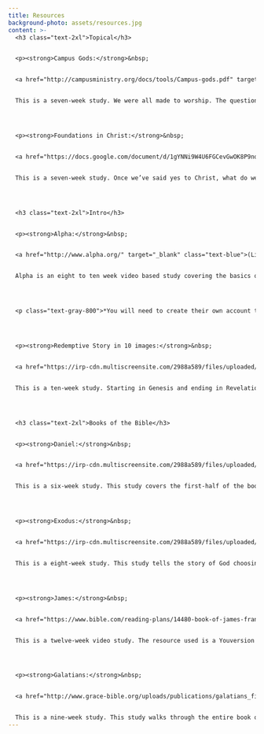 ```yaml
---
title: Resources
background-photo: assets/resources.jpg
content: >-
  <h3 class="text-2xl">Topical</h3>


  <p><strong>Campus Gods:</strong>&nbsp;


  <a href="http://campusministry.org/docs/tools/Campus-gods.pdf" target="_blank" class="text-blue">(Link)</a>


  This is a seven-week study. We were all made to worship. The question is, “What are we worshipping?” If we are not worshipping God, we are worshipping something else. The Bible calls this idolatry. This study is designed to look at some of the idols that students on college campuses face. Topics include: worshipping the god of achievement; worshipping the god of sex; worshipping the god of substances; worshipping the god of information; and more.</p>




  <p><strong>Foundations in Christ:</strong>&nbsp;


  <a href="https://docs.google.com/document/d/1gYNNi9W4U6FGCevGwOK8P9nqu_yzhAfnPeuctASjrbQ/edit#" target="_blank" class="text-blue">(Link)</a>


  This is a seven-week study. Once we’ve said yes to Christ, what do we do next? This study explores what it means to build a life with Christ as the foundation. Topics include: balancing God’s grace and our works; getting acclimated to our new life in Jesus; understanding ourselves as children of God; the uniqueness of Jesus; what it means to follow him; turning our old ways over to accept new ways; and our role in passing on the message of Jesus.</p>




  <h3 class="text-2xl">Intro</h3>


  <p><strong>Alpha:</strong>&nbsp;


  <a href="http://www.alpha.org/" target="_blank" class="text-blue">(Link)</a>


  Alpha is an eight to ten week video based study covering the basics of the Christian faith. This study is wonderful for people who are new to faith, exploring Christian faith for the first time, or who want to revisit the more foundational questions of faith. Topics include: Who is Jesus?, Why did Jesus die?, How and why should I read the Bible?, Does God heal today?, and more.</p>




  <p class="text-gray-800">*You will need to create their own account to have access to all the videos</p>




  <p><strong>Redemptive Story in 10 images:</strong>&nbsp;


  <a href="https://irp-cdn.multiscreensite.com/2988a589/files/uploaded/images.pdf" target="_blank" class="text-blue">(Link)</a>


  This is a ten-week study. Starting in Genesis and ending in Revelation, this study covers the grand story of the Bible using powerful images and themes to stick in Life Group members’ minds. Images include: image, thorns, lamb, covenant, temple, anointing, cross, communion, map, tree.</p>




  <h3 class="text-2xl">Books of the Bible</h3>


  <p><strong>Daniel:</strong>&nbsp;


  <a href="https://irp-cdn.multiscreensite.com/2988a589/files/uploaded/Daniel%20Study.pdf" target="_blank" class="text-blue">(Link)</a>


  This is a six-week study. This study covers the first-half of the book of Daniel (chapters 1-6). Daniel’s story tells us what it’s like to be devoted to God, but live in culture that does not know nor honor God. Topics include: living counter-culturally; seeking wisdom; identifying idols; speaking truth into someone; learning to be holy; trusting God in difficult situations; learning to pray for the campus.</p>




  <p><strong>Exodus:</strong>&nbsp;


  <a href="https://irp-cdn.multiscreensite.com/2988a589/files/uploaded/Exodus.pdf" target="_blank" class="text-blue">(Link)</a>


  This is a eight-week study. This study tells the story of God choosing Moses to liberate his people from the tyranny of Pharaoh and the Egyptian lifestyle. The study starts with God appearing to Moses in the form of the burning bush and finishes with Moses receiving the Ten Commandments from God (with emphasis on the last five as it reveals how we are to respond in relationship with others). Topics include: an invitation from God; facing our idols; embracing Sabbath and God’s provision; practicing remembrance; and more.</p>




  <p><strong>James:</strong>&nbsp;


  <a href="https://www.bible.com/reading-plans/14480-book-of-james-francis-chan-12-day-video-study" target="_blank" class="text-blue">(Link)</a>


  This is a twelve-week video study. The resource used is a Youversion Bible plan featuring Francis Chan. Topics include: facing our temptations, controlling our reactions, the sin of favoritism, pairing faith with action, the power of our words, seeking true wisdom, searching for humility, opening ourselves to God’s plans, chasing after riches, suffering and patience, prayer and faith.</p>




  <p><strong>Galatians:</strong>&nbsp;


  <a href="http://www.grace-bible.org/uploads/publications/galatians_final_8-22-15.pdf" target="_blank" class="text-blue">(Link)</a>


  This is a nine-week study. This study walks through the entire book of Galatians. Paul’s letter to the Galatians admonishes them to remain true to the gospel, that they are saved by grace through faith, even when they are tempted to try to earn God’s approval through their own good works. Topics include: what the gospel is, transformative power of grace, grace through faith, and identity in Christ.</p>
---
```


